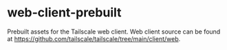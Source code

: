 # web-client-prebuilt

Prebuilt assets for the Tailscale web client. Web client source can be found
at <https://github.com/tailscale/tailscale/tree/main/client/web>.
